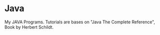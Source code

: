 # Java
My JAVA Programs.
Tutorials are bases on "Java The Complete Reference", Book by Herbert Schildt.
